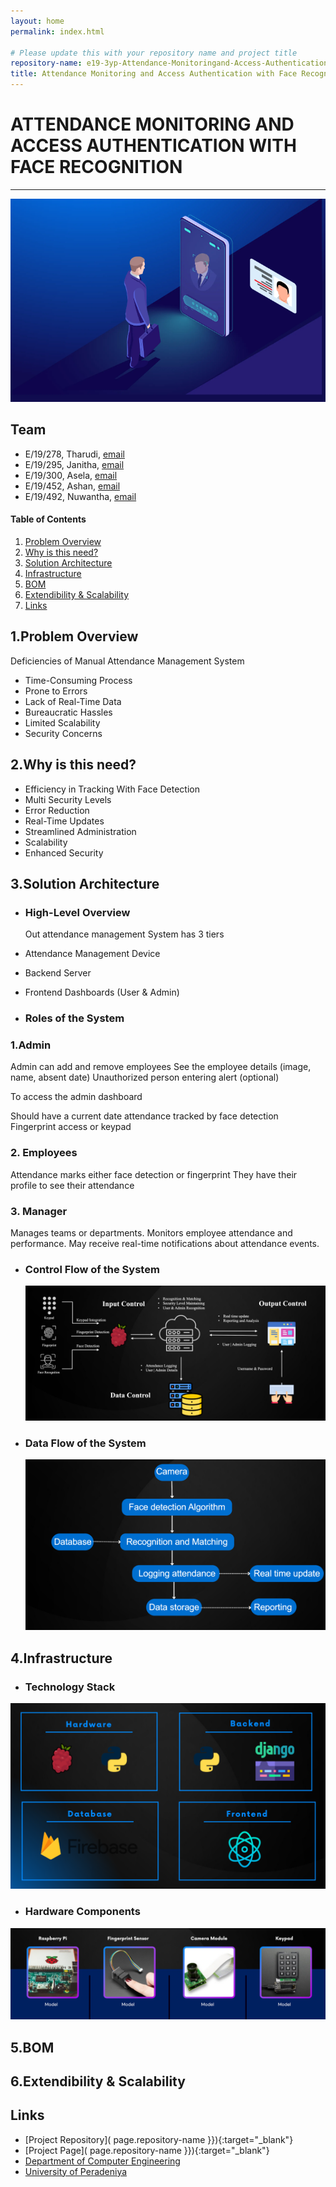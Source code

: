 ```yaml
---
layout: home
permalink: index.html

# Please update this with your repository name and project title
repository-name: e19-3yp-Attendance-Monitoringand-Access-Authentication-with-Face-Recognition
title: Attendance Monitoring and Access Authentication with Face Recognition
---
```


[comment]: # "This is the standard layout for the project, but you can clean this and use your own template"

# ATTENDANCE MONITORING AND ACCESS AUTHENTICATION WITH FACE RECOGNITION 
---

![](../docs/images/facerecog.png)

## Team
-  E/19/278, Tharudi, [email](mailto:e19278@eng.pdn.ac.lk)
-  E/19/295, Janitha, [email](mailto:e19295@eng.pdn.ac.lk)
-  E/19/300, Asela, [email](mailto:e19300@eng.pdn.ac.lk)
-  E/19/452, Ashan, [email](mailto:e19452@eng.pdn.ac.lk)
-  E/19/492, Nuwantha, [email](mailto:e19492@eng.pdn.ac.lk)

<!-- Image (photo/drawing of the final hardware) should be here -->

<!-- This is a sample image, to show how to add images to your page. To learn more options, please refer [this](https://projects.ce.pdn.ac.lk/docs/faq/how-to-add-an-image/) -->

<!-- ![Sample Image](./images/sample.png) -->

#### Table of Contents
1. [Problem Overview](#problem-overview)
2. [Why is this need?](#detailed-budget)
3. [Solution Architecture](#solution-architecture)
4. [Infrastructure](#infrastructure)
5. [BOM](#bom)
6. [Extendibility & Scalability](#extendibility)
7. [Links](#links)

## 1.Problem Overview
Deficiencies of Manual Attendance Management System​
+ Time-Consuming Process​
+ Prone to Errors​
+ Lack of Real-Time Data​
+ Bureaucratic Hassles​
+ Limited Scalability​
+ Security Concerns​
 
## 2.Why is this need?
+ Efficiency in Tracking With Face Detection​
+ Multi Security Levels​
+ Error Reduction​
+ Real-Time Updates​
+ Streamlined Administration​
+ Scalability​
+ Enhanced Security
  
## 3.Solution Architecture
+ ###  High-Level Overview
  
  Out attendance management System has 3 tiers
+ Attendance Management Device
+ Backend Server
+ Frontend Dashboards (User & Admin)
  
+ ### Roles of the System


### 1.Admin
Admin can add and remove employees
See the employee details (image, name, absent date)
Unauthorized person entering alert (optional)

To access the admin dashboard

Should have a current date attendance tracked by face detection
Fingerprint access or keypad

  ### 2. Employees

Attendance marks either face detection or fingerprint
They have their profile to see their attendance


   ### 3. Manager
Manages teams or departments.
Monitors employee attendance and performance.
May receive real-time notifications about attendance events.


+ ### Control Flow of the System
  ![](../docs/images/1.png)
+ ### Data Flow of the System
  ![](../docs/images/2.png)

## 4.Infrastructure
+ ### Technology Stack
![](../docs/images/4.png)

+ ### Hardware Components
![](../docs/images/3.png)
## 5.BOM
## 6.Extendibility & Scalability

## Links

- [Project Repository]( page.repository-name }}){:target="_blank"}
- [Project Page]( page.repository-name }}){:target="_blank"}
- [Department of Computer Engineering](http://www.ce.pdn.ac.lk/)
- [University of Peradeniya](https://eng.pdn.ac.lk/)

[//]: # (Please refer this to learn more about Markdown syntax)
[//]: # (https://github.com/adam-p/markdown-here/wiki/Markdown-Cheatsheet)
